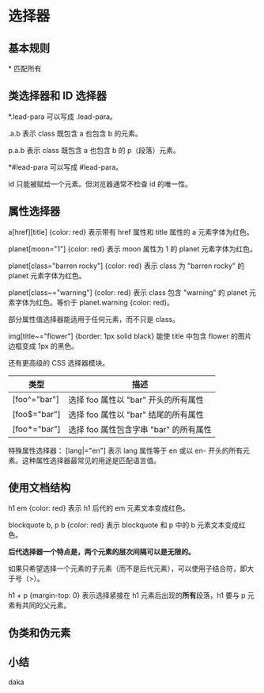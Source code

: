 # 选择器

## 基本规则

\* 匹配所有

## 类选择器和 ID 选择器

*.lead-para 可以写成 .lead-para。

.a.b 表示 class 既包含 a 也包含 b 的元素。

p.a.b 表示 class 既包含 a 也包含 b 的 p（段落）元素。

*#lead-para 可以写成 #lead-para。

id 只能被赋给一个元素。但浏览器通常不检查 id 的唯一性。

## 属性选择器

a[href][title] {color: red} 表示带有 href 属性和 title 属性的 a 元素字体为红色。

planet[moon="1"] {color: red} 表示 moon 属性为 1 的 planet 元素字体为红色。

planet[class="barren rocky"] {color: red} 表示 class 为 "barren rocky" 的 planet 元素字体为红色。

planet[class~="warning"] {color: red} 表示 class 包含 "warning" 的 planet 元素字体为红色。等价于 planet.warning {color: red}。

部分属性值选择器能适用于任何元素，而不只是 class。

img[title~="flower"] {border: 1px solid black} 能使 title 中包含 flower 的图片边框变成 1px 的黑色。

还有更高级的 CSS 选择器模块。

|类型|描述|
|----------|----------|
|[foo^="bar"]|选择 foo 属性以 "bar" 开头的所有属性|
|[foo$="bar"]|选择 foo 属性以 "bar" 结尾的所有属性|
|[foo*="bar"]|选择 foo 属性包含字串 "bar" 的所有属性|

特殊属性选择器：
[lang|="en"] 表示 lang 属性等于 en 或以 en- 开头的所有元素。这种属性选择器最常见的用途是匹配语言值。

## 使用文档结构

h1 em {color: red} 表示 h1 后代的 em 元素文本变成红色。

blockquote b, p b {color: red} 表示 blockquote 和 p 中的 b 元素文本变成红色。

**后代选择器一个特点是，两个元素的层次间隔可以是无限的。**

如果只希望选择一个元素的子元素（而不是后代元素），可以使用子结合符，即大于号（>）。

h1 + p {margin-top: 0} 表示选择紧接在 h1 元素后出现的**所有**段落，h1 要与 p 元素有共同的父元素。

## 伪类和伪元素

## 小结

daka